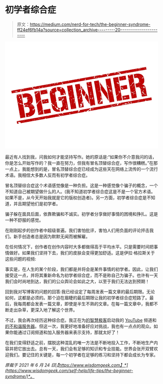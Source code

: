 # 初学者综合症

> 原文：<https://medium.com/nerd-for-tech/the-beginner-syndrome-ff24ef6fb14a?source=collection_archive---------20----------------------->

![](img/49225608febe73cec94dfb8c1ff34ccb.png)

最近有人找到我，问我如何才能坚持写作。她的原话是:“如果你不介意我问的话，你是怎么开始写作的？我一直在努力，但我有冒名顶替综合症，写作很糟糕。”在那一点上，我能想到的是，冒名顶替综合症已经成为这些天在网络上流传的一个流行术语。我相信大多数人反而有初学者综合症。

冒名顶替综合症这个术语感觉像是一种负担。这是一种感觉像个骗子的概念，一个不知道自己被期望做什么的人。(我不知道初学者综合症这是不是一个官方术语。如果不是，从今天开始我就是它的版权创造者)。另一方面，初学者综合症是不知道，并且期望他们是初学者。

骗子躲在面具后面，依靠欺骗和不诚实。初学者分享做好事情的困境和挣扎。这是一种不舒服的感觉。

在刚刚起步的创作者中超级普遍。我们害怕批评，害怕人们用负面的评论抨击我们。新手创造者总是因为默默无闻而被解雇。

在任何情况下，创作者在创作内容时大多都做得高于平均水平。只是需要时间把事情做好。如果我们坚持下去，我们的皮肤会变得更加舒适。这是伊拉·格拉斯关于这些问题的视频:

事实是，在人生的某个阶段，我们都是并将会是某件事情的初学者。因此，让我们接受这一点，并将其重新命名为初学者综合症，而不是称自己为骗子。也许有一天我们会时尚地到达，我们的公众舆论会如此之大，以至于我们无法达到预期！

回到我对写博客的问题的回答:我已经设定了每周发表一篇文章的最后期限。无论如何，这都是必须的。那个迫在眉睫的最后期限让我的初学者综合症短路了。最后，我每周都会发表一篇文章，即使是半生不熟的文章。在每一篇文章中，我都不断走出杂草，更深入地了解这个世界。

不过，我会再次经历这种综合症。我正在为[的智慧极客](https://www.wisdomgeek.com)启动我的 [YouTube](https://www.youtube.com/channel/UClW56GhpAKrRu-ZSqAoPjHg?sub_confirmation=1) 频道和[的不和谐服务器](https://discord.gg/VvEqTZAn)。但这一次，我更好地准备好应对挑战，我也有一点点的观众。如果你能通过订阅频道和加入服务器来表示支持，那就太好了！

在我们变得舒适之前，摆脱这种混乱的唯一方法是不断地投入工作，不断地生产内容并把它放出去。总有一天，我们会有足够的知识和专业技能。世界会张开双臂欢迎我们。要记住的关键是，每一个初学者在足够的练习和坚持下都会成长为专家。

*原载于 2021 年 6 月 24 日*[*【https://www.wisdomgeek.com】*](https://www.wisdomgeek.com/self-help/life-tips/the-beginner-syndrome/)*。*